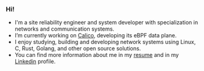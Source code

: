 ### Hi!

- I'm a site reliability engineer and system developer with specialization in networks and communication systems.
- I’m currently working on [Calico], developing its eBPF data plane.
- I enjoy studying, building and developing network systems using Linux, C, Rust, Golang, and other open source solutions.
- You can find more information about me in my [resume] and in my [Linkedin] profile.

[website]: https://mazdak.nasab.co/
[Calico]: https://www.tigera.io/project-calico/
[resume]: https://github.com/mazdakn/mazdakn.github.io/blob/main/content/resume.md
[Linkedin]: https://www.linkedin.com/in/mazdakn/

